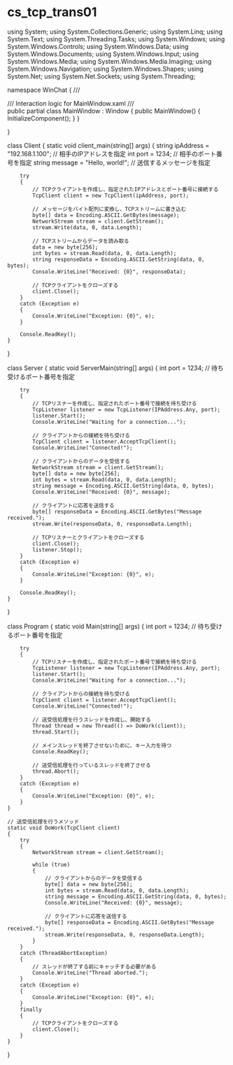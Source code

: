 # cs_tcp_trans01


using System;
using System.Collections.Generic;
using System.Linq;
using System.Text;
using System.Threading.Tasks;
using System.Windows;
using System.Windows.Controls;
using System.Windows.Data;
using System.Windows.Documents;
using System.Windows.Input;
using System.Windows.Media;
using System.Windows.Media.Imaging;
using System.Windows.Navigation;
using System.Windows.Shapes;
using System.Net;
using System.Net.Sockets;
using System.Threading;

namespace WinChat
{
    /// <summary>
    /// Interaction logic for MainWindow.xaml
    /// </summary>
    public partial class MainWindow : Window
    {
        public MainWindow()
        {
            InitializeComponent();
        }
    }

}

class Client
{
    static void client_main(string[] args)
    {
        string ipAddress = "192.168.1.100"; // 相手のIPアドレスを指定
        int port = 1234; // 相手のポート番号を指定
        string message = "Hello, world!"; // 送信するメッセージを指定

        try
        {
            // TCPクライアントを作成し、指定されたIPアドレスとポート番号に接続する
            TcpClient client = new TcpClient(ipAddress, port);

            // メッセージをバイト配列に変換し、TCPストリームに書き込む
            byte[] data = Encoding.ASCII.GetBytes(message);
            NetworkStream stream = client.GetStream();
            stream.Write(data, 0, data.Length);

            // TCPストリームからデータを読み取る
            data = new byte[256];
            int bytes = stream.Read(data, 0, data.Length);
            string responseData = Encoding.ASCII.GetString(data, 0, bytes);
            Console.WriteLine("Received: {0}", responseData);

            // TCPクライアントをクローズする
            client.Close();
        }
        catch (Exception e)
        {
            Console.WriteLine("Exception: {0}", e);
        }

        Console.ReadKey();
    }
}

class Server
{
    static void ServerMain(string[] args)
    {
        int port = 1234; // 待ち受けるポート番号を指定

        try
        {
            // TCPリスナーを作成し、指定されたポート番号で接続を待ち受ける
            TcpListener listener = new TcpListener(IPAddress.Any, port);
            listener.Start();
            Console.WriteLine("Waiting for a connection...");

            // クライアントからの接続を待ち受ける
            TcpClient client = listener.AcceptTcpClient();
            Console.WriteLine("Connected!");

            // クライアントからのデータを受信する
            NetworkStream stream = client.GetStream();
            byte[] data = new byte[256];
            int bytes = stream.Read(data, 0, data.Length);
            string message = Encoding.ASCII.GetString(data, 0, bytes);
            Console.WriteLine("Received: {0}", message);

            // クライアントに応答を送信する
            byte[] responseData = Encoding.ASCII.GetBytes("Message received.");
            stream.Write(responseData, 0, responseData.Length);

            // TCPリスナーとクライアントをクローズする
            client.Close();
            listener.Stop();
        }
        catch (Exception e)
        {
            Console.WriteLine("Exception: {0}", e);
        }

        Console.ReadKey();
    }
}

class Program
{
    static void Main(string[] args)
    {
        int port = 1234; // 待ち受けるポート番号を指定

        try
        {
            // TCPリスナーを作成し、指定されたポート番号で接続を待ち受ける
            TcpListener listener = new TcpListener(IPAddress.Any, port);
            listener.Start();
            Console.WriteLine("Waiting for a connection...");

            // クライアントからの接続を待ち受ける
            TcpClient client = listener.AcceptTcpClient();
            Console.WriteLine("Connected!");

            // 送受信処理を行うスレッドを作成し、開始する
            Thread thread = new Thread(() => DoWork(client));
            thread.Start();

            // メインスレッドを終了させないために、キー入力を待つ
            Console.ReadKey();

            // 送受信処理を行っているスレッドを終了させる
            thread.Abort();
        }
        catch (Exception e)
        {
            Console.WriteLine("Exception: {0}", e);
        }
    }

    // 送受信処理を行うメソッド
    static void DoWork(TcpClient client)
    {
        try
        {
            NetworkStream stream = client.GetStream();

            while (true)
            {
                // クライアントからのデータを受信する
                byte[] data = new byte[256];
                int bytes = stream.Read(data, 0, data.Length);
                string message = Encoding.ASCII.GetString(data, 0, bytes);
                Console.WriteLine("Received: {0}", message);

                // クライアントに応答を送信する
                byte[] responseData = Encoding.ASCII.GetBytes("Message received.");
                stream.Write(responseData, 0, responseData.Length);
            }
        }
        catch (ThreadAbortException)
        {
            // スレッドが終了する前にキャッチする必要がある
            Console.WriteLine("Thread aborted.");
        }
        catch (Exception e)
        {
            Console.WriteLine("Exception: {0}", e);
        }
        finally
        {
            // TCPクライアントをクローズする
            client.Close();
        }
    }
}

